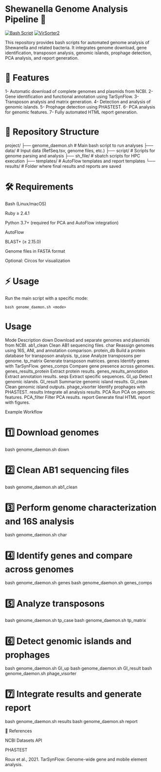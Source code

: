 # Shewanella Genome Analysis Pipeline 🧬

[![Bash Script](https://img.shields.io/badge/bash-script-blue?logo=gnu-bash)](https://www.gnu.org/software/bash/)
[![VirSorter2](https://img.shields.io/badge/VirSorter2-ready-success)](https://github.com/jiarong/VirSorter2)




This repository provides bash scripts for automated genome analysis of Shewanella and related bacteria. It integrates genome download, gene identification, transposon analysis, genomic islands, prophage detection, PCA analysis, and report generation.

# 🚀 Features

1- Automatic download of complete genomes and plasmids from NCBI.
2- Gene identification and functional annotation using TarSynFlow.
3- Transposon analysis and matrix generation.
4- Detection and analysis of genomic islands.
5- Prophage detection using PHASTEST.
6- PCA analysis for genomic features.
7- Fully automated HTML report generation.

# 📂 Repository Structure
project/
├── genome_daemon.sh      # Main bash script to run analyses
├── data/                 # Input data (RefSeq.tsv, genome files, etc.)
├── script/               # Scripts for genome parsing and analysis
├── sh_file/              # sbatch scripts for HPC execution
├── templates/            # AutoFlow templates and report templates
└── results/              # Folder where final results and reports are saved

# 🛠 Requirements

Bash (Linux/macOS)

Ruby ≥ 2.4.1

Python 3.7+ (required for PCA and AutoFlow integration)

AutoFlow

BLAST+ (≥ 2.15.0)

Genome files in FASTA format

Optional: Circos for visualization

# ⚡ Usage

Run the main script with a specific mode:

```bash genome_daemon.sh <mode>```

# Usage
Mode	Description
down	Download and separate genomes and plasmids from NCBI.
ab1_clean	Clean AB1 sequencing files.
char	Reassign genomes using 16S, ANI, and annotation comparison.
protein_db	Build a protein database for transposon analysis.
tp_case	Analyze transposons per genome.
tp_matrix	Generate transposon matrices.
genes	Identify genes with TarSynFlow.
genes_comps	Compare gene presence across genomes.
genes_results_protein	Extract protein results.
genes_results_annotation	Extract annotation results.
seqs	Extract specific sequences.
GI_up	Detect genomic islands.
GI_result	Summarize genomic island results.
GI_clean	Clean genomic island outputs.
phage_visorter	Identify prophages with PHASTEST.
results	Integrate all analysis results.
PCA	Run PCA on genomic features.
PCA_filter	Filter PCA results.
report	Generate final HTML report with figures.

Example Workflow
# 1️⃣ Download genomes
bash genome_daemon.sh down

# 2️⃣ Clean AB1 sequencing files
bash genome_daemon.sh ab1_clean

# 3️⃣ Perform genome characterization and 16S analysis
bash genome_daemon.sh char

# 4️⃣ Identify genes and compare across genomes
bash genome_daemon.sh genes
bash genome_daemon.sh genes_comps

# 5️⃣ Analyze transposons
bash genome_daemon.sh tp_case
bash genome_daemon.sh tp_matrix

# 6️⃣ Detect genomic islands and prophages
bash genome_daemon.sh GI_up
bash genome_daemon.sh GI_result
bash genome_daemon.sh phage_visorter

# 7️⃣ Integrate results and generate report
bash genome_daemon.sh results
bash genome_daemon.sh report

🔗 References

NCBI Datasets API

PHASTEST

Roux et al., 2021. TarSynFlow: Genome-wide gene and mobile element analysis.
